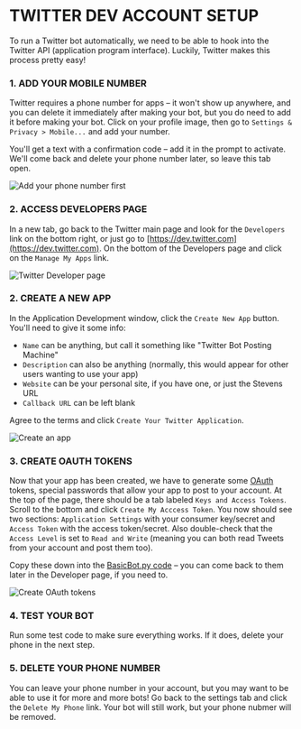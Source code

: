 TWITTER DEV ACCOUNT SETUP
====

To run a Twitter bot automatically, we need to be able to hook into the Twitter API (application program interface). Luckily, Twitter makes this process pretty easy!

### 1. ADD YOUR MOBILE NUMBER  
Twitter requires a phone number for apps – it won't show up anywhere, and you can delete it immediately after making your bot, but you do need to add it before making your bot. Click on your profile image, then go to `Settings & Privacy > Mobile...` and add your number.

You'll get a text with a confirmation code – add it in the prompt to activate. We'll come back and delete your phone number later, so leave this tab open.

![Add your phone number first](https://raw.githubusercontent.com/jeffThompson/CreativeProgramming1/master/Images/Week08_Language/TwitterBotSetupScreenshots/01_AddYourPhone.png)

### 2. ACCESS DEVELOPERS PAGE  
In a new tab, go back to the Twitter main page and look for the `Developers` link on the bottom right, or just go to [https://dev.twitter.com](https://dev.twitter.com). On the bottom of the Developers page and click on the `Manage My Apps` link.

![Twitter Developer page](https://raw.githubusercontent.com/jeffThompson/CreativeProgramming1/master/Images/Week08_Language/TwitterBotSetupScreenshots/02_DeveloperLink.png)

### 2. CREATE A NEW APP  
In the Application Development window, click the `Create New App` button. You'll need to give it some info:

* `Name` can be anything, but call it something like "Twitter Bot Posting Machine"  
* `Description` can also be anything (normally, this would appear for other users wanting to use your app)  
* `Website` can be your personal site, if you have one, or just the Stevens URL  
* `Callback URL` can be left blank  

Agree to the terms and click `Create Your Twitter Application`.

![Create an app](https://raw.githubusercontent.com/jeffThompson/CreativeProgramming1/master/Images/Week08_Language/TwitterBotSetupScreenshots/03_CreateYourApp.png)

### 3. CREATE OAUTH TOKENS  
Now that your app has been created, we have to generate some [OAuth](https://en.wikipedia.org/wiki/OAuth) tokens, special passwords that allow your app to post to your account. At the top of the page, there should be a tab labeled `Keys and Access Tokens`. Scroll to the bottom and click `Create My Acccess Token`. You now should see two sections: `Application Settings` with your consumer key/secret and `Access Token` with the access token/secret. Also double-check that the `Access Level` is set to `Read and Write` (meaning you can both read Tweets from your account and post them too).

Copy these down into the [BasicBot.py code](https://github.com/jeffThompson/CreativeProgramming1/blob/master/Code/Week08/BasicBot.py) – you can come back to them later in the Developer page, if you need to.

![Create OAuth tokens](https://raw.githubusercontent.com/jeffThompson/CreativeProgramming1/master/Images/Week08_Language/TwitterBotSetupScreenshots/04_OAuthSettings.png)

### 4. TEST YOUR BOT  
Run some test code to make sure everything works. If it does, delete your phone in the next step.

### 5. DELETE YOUR PHONE NUMBER  
You can leave your phone number in your account, but you may want to be able to use it for more and more bots! Go back to the settings tab and click the `Delete My Phone` link. Your bot will still work, but your phone nubmer will be removed.

